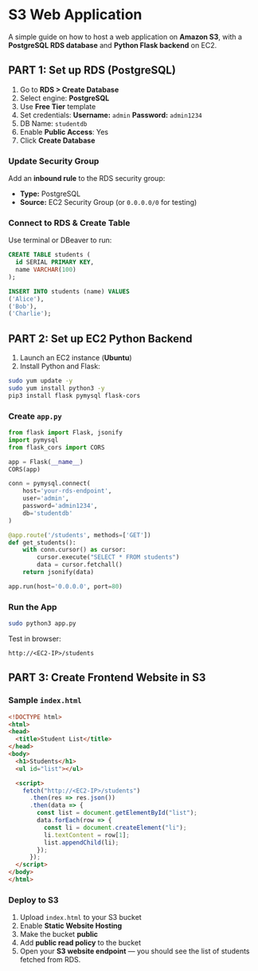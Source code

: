 
# S3 Web Application

A simple guide on how to host a web application on **Amazon S3**, with a **PostgreSQL RDS database** and **Python Flask backend** on EC2.

## PART 1: Set up RDS (PostgreSQL)

1. Go to **RDS > Create Database**
2. Select engine: **PostgreSQL**
3. Use **Free Tier** template
4. Set credentials:
    **Username:** `admin`
    **Password:** `admin1234`
5. DB Name: `studentdb`
6. Enable **Public Access**: Yes
7. Click **Create Database**

### Update Security Group

Add an **inbound rule** to the RDS security group:

- **Type:** PostgreSQL
- **Source:** EC2 Security Group (or `0.0.0.0/0` for testing)

### Connect to RDS & Create Table

Use terminal or DBeaver to run:

```sql
CREATE TABLE students (
  id SERIAL PRIMARY KEY,
  name VARCHAR(100)
);

INSERT INTO students (name) VALUES
('Alice'),
('Bob'),
('Charlie');
```

## PART 2: Set up EC2 Python Backend

1. Launch an EC2 instance (**Ubuntu**)
2. Install Python and Flask:

```bash
sudo yum update -y
sudo yum install python3 -y
pip3 install flask pymysql flask-cors
```

### Create `app.py`

```python
from flask import Flask, jsonify
import pymysql
from flask_cors import CORS

app = Flask(__name__)
CORS(app)

conn = pymysql.connect(
    host='your-rds-endpoint',
    user='admin',
    password='admin1234',
    db='studentdb'
)

@app.route('/students', methods=['GET'])
def get_students():
    with conn.cursor() as cursor:
        cursor.execute("SELECT * FROM students")
        data = cursor.fetchall()
    return jsonify(data)

app.run(host='0.0.0.0', port=80)
```

### Run the App

```bash
sudo python3 app.py
```

Test in browser:

```
http://<EC2-IP>/students
```

## PART 3: Create Frontend Website in S3

### Sample `index.html`

```html
<!DOCTYPE html>
<html>
<head>
  <title>Student List</title>
</head>
<body>
  <h1>Students</h1>
  <ul id="list"></ul>

  <script>
    fetch("http://<EC2-IP>/students")
      .then(res => res.json())
      .then(data => {
        const list = document.getElementById("list");
        data.forEach(row => {
          const li = document.createElement("li");
          li.textContent = row[1];
          list.appendChild(li);
        });
      });
  </script>
</body>
</html>
```

### Deploy to S3

1. Upload `index.html` to your S3 bucket
2. Enable **Static Website Hosting**
3. Make the bucket **public**
4. Add **public read policy** to the bucket
5. Open your **S3 website endpoint** — you should see the list of students fetched from RDS.
